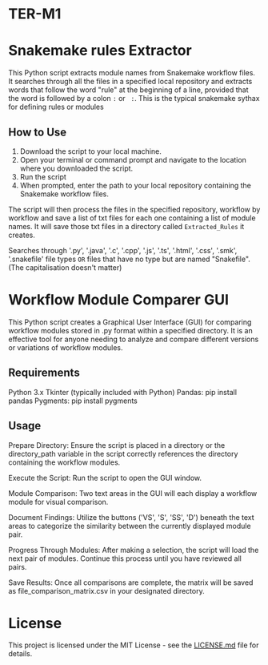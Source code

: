# TER-M1


# Snakemake rules Extractor

This Python script extracts module names from Snakemake workflow files. It searches through all the files in a specified local repository and extracts words that follow the word "rule" at the beginning of a line, provided that the word is followed by a colon `:` or ` :`. This is the typical snakemake sythax for defining rules or modules

## How to Use

1. Download the script to your local machine.
2. Open your terminal or command prompt and navigate to the location where you downloaded the script.
3. Run the script
4. When prompted, enter the path to your local repository containing the Snakemake workflow files.

The script will then process the files in the specified repository, workflow by workflow and save a list of txt files for each one containing a list of module names. It will save those txt files in a directory called `Extracted_Rules` it creates.

Searches through '.py', '.java', '.c', '.cpp', '.js', '.ts', '.html', '.css', '.smk', '.snakefile' file types `OR` files that have no type but are named "Snakefile". (The capitalisation doesn't matter)


# Workflow Module Comparer GUI

This Python script creates a Graphical User Interface (GUI) for comparing workflow modules stored in .py format within a specified directory. It is an effective tool for anyone needing to analyze and compare different versions or variations of workflow modules.

## Requirements

Python 3.x
Tkinter (typically included with Python)
Pandas: pip install pandas
Pygments: pip install pygments

## Usage

Prepare Directory: Ensure the script is placed in a directory or the directory_path variable in the script correctly references the directory containing the workflow modules.

Execute the Script: Run the script to open the GUI window.

Module Comparison: Two text areas in the GUI will each display a workflow module for visual comparison.

Document Findings: Utilize the buttons ('VS', 'S', 'SS', 'D') beneath the text areas to categorize the similarity between the currently displayed module pair.

Progress Through Modules: After making a selection, the script will load the next pair of modules. Continue this process until you have reviewed all pairs.

Save Results: Once all comparisons are complete, the matrix will be saved as file_comparison_matrix.csv in your designated directory.




# License

This project is licensed under the MIT License - see the [LICENSE.md](LICENSE.md) file for details.
